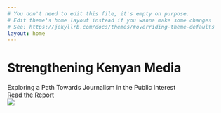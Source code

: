 ```yaml
---
# You don't need to edit this file, it's empty on purpose.
# Edit theme's home layout instead if you wanna make some changes
# See: https://jekyllrb.com/docs/themes/#overriding-theme-defaults
layout: home
---
```


<div class="homepageTitle">
  <h1>Strengthening Kenyan Media</h1>
  <span class="subheading">Exploring a Path Towards Journalism in the Public Interest</span>
<div class="button"><a href="{{ site.baseurl }}/why-foster-kenyan-independent-media/">Read the Report</a></div>
</div>

<img class="homepageImg" src="{{ site.baseurl }}/assets/img/ecosystem.png" />

<div class="clearfix"></div>
